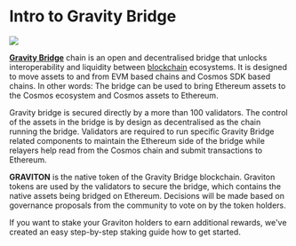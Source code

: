 # Intro to Gravity Bridge

![](https://user-images.githubusercontent.com/95366163/153456547-2019f773-6f78-4365-8f6f-84e958401a39.png)

[**Gravity Bridge**](https://www.gravitybridge.net/) chain is an open and decentralised bridge that unlocks interoperability and liquidity between [blockchain](../../glossary/blockchain.md) ecosystems. It is designed to move assets to and from EVM based chains and Cosmos SDK based chains. In other words: The bridge can be used to bring Ethereum assets to the Cosmos ecosystem and Cosmos assets to Ethereum.

Gravity bridge is secured directly by a more than 100 validators. The control of the assets in the bridge is by design as decentralised as the chain running the bridge. Validators are required to run specific Gravity Bridge related components to maintain the Ethereum side of the bridge while relayers help read from the Cosmos chain and submit transactions to Ethereum.

**GRAVITON** is the native token of the Gravity Bridge blockchain. Graviton tokens are used by the validators to secure the bridge, which contains the native assets being bridged on Ethereum. Decisions will be made based on governance proposals from the community to vote on by the token holders.

If you want to stake your Graviton holders to earn additional rewards, we've created an easy step-by-step staking guide how to get started.
